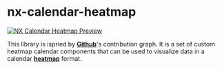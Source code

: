 # nx-calendar-heatmap

[![NX Calendar Heatmap Preview](https://github.com/ngeenx/nx-calendar-heatmap/blob/main/docs/static/img/nx-calendar-heatmap-preview.gif?raw=true)](https://ngeenx.github.io/nx-calendar-heatmap/)

This library is ispried by **[Github](https://github.com/relliv?tab=overview&from=2024-10-01&to=2024-10-27)**'s contribution graph. It is a set of custom heatmap calendar components that can be used to visualize data in a calendar **[heatmap](https://en.wikipedia.org/wiki/Heat_map)** format.
